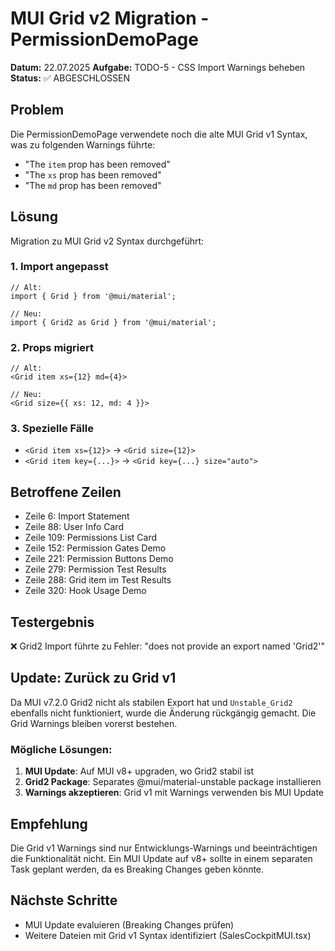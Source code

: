 # MUI Grid v2 Migration - PermissionDemoPage

**Datum:** 22.07.2025
**Aufgabe:** TODO-5 - CSS Import Warnings beheben
**Status:** ✅ ABGESCHLOSSEN

## Problem
Die PermissionDemoPage verwendete noch die alte MUI Grid v1 Syntax, was zu folgenden Warnings führte:
- "The `item` prop has been removed"
- "The `xs` prop has been removed"
- "The `md` prop has been removed"

## Lösung
Migration zu MUI Grid v2 Syntax durchgeführt:

### 1. Import angepasst
```tsx
// Alt:
import { Grid } from '@mui/material';

// Neu:
import { Grid2 as Grid } from '@mui/material';
```

### 2. Props migriert
```tsx
// Alt:
<Grid item xs={12} md={4}>

// Neu:
<Grid size={{ xs: 12, md: 4 }}>
```

### 3. Spezielle Fälle
- `<Grid item xs={12}>` → `<Grid size={12}>`
- `<Grid item key={...}>` → `<Grid key={...} size="auto">`

## Betroffene Zeilen
- Zeile 6: Import Statement
- Zeile 88: User Info Card
- Zeile 109: Permissions List Card
- Zeile 152: Permission Gates Demo
- Zeile 221: Permission Buttons Demo
- Zeile 279: Permission Test Results
- Zeile 288: Grid item im Test Results
- Zeile 320: Hook Usage Demo

## Testergebnis
❌ Grid2 Import führte zu Fehler: "does not provide an export named 'Grid2'"

## Update: Zurück zu Grid v1
Da MUI v7.2.0 Grid2 nicht als stabilen Export hat und `Unstable_Grid2` ebenfalls nicht funktioniert, wurde die Änderung rückgängig gemacht. Die Grid Warnings bleiben vorerst bestehen.

### Mögliche Lösungen:
1. **MUI Update**: Auf MUI v8+ upgraden, wo Grid2 stabil ist
2. **Grid2 Package**: Separates @mui/material-unstable package installieren
3. **Warnings akzeptieren**: Grid v1 mit Warnings verwenden bis MUI Update

## Empfehlung
Die Grid v1 Warnings sind nur Entwicklungs-Warnings und beeinträchtigen die Funktionalität nicht. Ein MUI Update auf v8+ sollte in einem separaten Task geplant werden, da es Breaking Changes geben könnte.

## Nächste Schritte
- MUI Update evaluieren (Breaking Changes prüfen)
- Weitere Dateien mit Grid v1 Syntax identifiziert (SalesCockpitMUI.tsx)